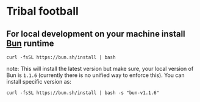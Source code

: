 # Tribal football

## For local development on your machine install [Bun](https://bun.sh/) runtime
```shell
curl -fsSL https://bun.sh/install | bash
```
note: This will install the latest version but make sure, your local version of Bun is `1.1.6` (currently there is no unified way to enforce this). You can install specific version as:
```shell
curl -fsSL https://bun.sh/install | bash -s "bun-v1.1.6"
```
